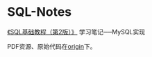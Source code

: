 # SQL-Notes

[《SQL基础教程（第2版）》](https://www.ituring.com.cn/book/1880)    学习笔记──MySQL实现

PDF资源、原始代码在[origin](https://github.com/jejune5/SQL-Notes/tree/main/origin)下。

